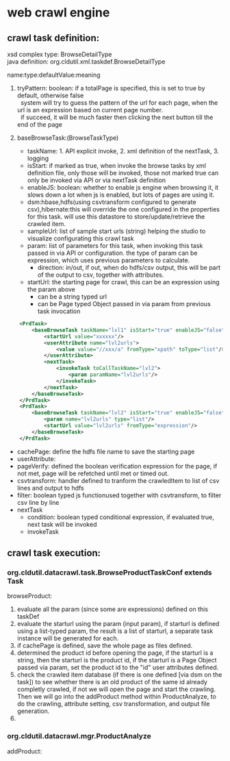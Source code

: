 # web crawl engine

## crawl task definition: 
xsd complex type: BrowseDetailType  
java definition: org.cldutil.xml.taskdef.BrowseDetailType  

name:type:defaultValue:meaning  
1. tryPattern: boolean:   if a totalPage is specified, this is set to true by default, otherwise false  
&nbsp;&nbsp;system will try to guess the pattern of the url for each page, when the url is an expression based on current page number.  
&nbsp;&nbsp;if succeed, it will be much faster then clicking the next button till the end of the page

2. baseBrowseTask:(BrowseTaskType)  
   * taskName: 1. API explicit invoke, 2. xml definition of the nextTask, 3. logging
   * isStart: if marked as true, when invoke the browse tasks by xml definition file, only those will be invoked, 
   those not marked true can only be invoked via API or via nextTask definition
   * enableJS: boolean: whether to enable js engine when browsing it, it slows down a lot when js is enabled, 
   but lots of pages are using it.
   * dsm:hbase,hdfs(using csvtransform configured to generate csv),hibernate:this will override the one configured in the properties for this task. 
   will use this datastore to store/update/retrieve the crawled item.
   * sampleUrl: list of sample start urls (string) helping the studio to visualize configurating this crawl task
   * param: list of parameters for this task, when invoking this task passed in via API or configuration. the type of param can be expression, which uses previous parameters to calculate.
     * direction: in/out, if out, when do hdfs/csv output, this will be part of the output to csv, together with attributes.
   * startUrl: the starting page for crawl, this can be an expression using the param above
     * can be a string typed url
     * can be Page typed Object passed in via param from previous task invocation
```xml
	<PrdTask>
		<baseBrowseTask taskName="lvl1" isStart="true" enableJS="false">
			<startUrl value="xxxxxx"/>
			<userAttribute name="lvl2urls">
				<value value="//xxx/a" fromType="xpath" toType="list"/>
			</userAttribute>
			<nextTask>
				<invokeTask toCallTaskName="lvl2">
					<param paramName="lvl2urls"/>
				</invokeTask>
			</nextTask>
		</baseBrowseTask>
	</PrdTask>
	<PrdTask>
		<baseBrowseTask taskName="lvl2" isStart="true" enableJS="false">
			<param name="lvl2urls" type="list"/>
			<startUrl value="lvl2urls" fromType="expression"/>
		</baseBrowseTask>
	</PrdTask>
```
   * cachePage: define the hdfs file name to save the starting page
   * userAttribute: 
   * pageVerify: defined the boolean verification expression for the page, if not met, page will be refetched until met or timed out.
   * csvtransform: handler defined to tranform the crawledItem to list of csv lines and output to hdfs
   * filter: boolean typed js functionused together with csvtransform, to filter csv line by line
   * nextTask
     * condition: boolean typed conditional expression, if evaluated true, next task will be invoked
     * invokeTask
   


## crawl task execution:  
### org.cldutil.datacrawl.task.BrowseProductTaskConf extends Task

browseProduct:  
1. evaluate all the param (since some are expressions) defined on this taskDef  
2. evaluate the starturl using the param (input param), if starturl is defined using a list-typed param, the result is a list of starturl, a separate task instance will be generated for each.  
3. if cachePage is defined, save the whole page as files defined.
4. determined the product id before opening the page, if the starturl is a string, then the starturl is the product id, if the starturl is a Page Object passed via param, set the product id to the "id" user attributes defined.
5. check the crawled item database (if there is one defined [via dsm on the task]) to see whether there is an old product of the same id already completly crawled, if not we will open the page and start the crawling. Then we will go into the addProduct method within ProductAnalyze, to do the crawling, attribute setting, csv transformation, and output file generation.
6. 

### org.cldutil.datacrawl.mgr.ProductAnalyze
addProduct:


